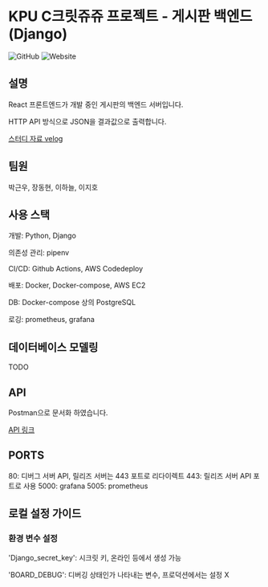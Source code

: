 # KPU C크릿쥬쥬 프로젝트 - 게시판 백엔드(Django)

![GitHub](https://img.shields.io/github/license/DPS0340/DjangoCRUDBoard?style=for-the-badge) ![Website](https://img.shields.io/website?down_color=grey&style=for-the-badge&up_color=blue&url=http%3A%2F%2Fdjangocrudboard-env-2.eba-pncegi8j.ap-northeast-2.elasticbeanstalk.com%2Fstatus)

## 설명

React 프론트엔드가 개발 중인 게시판의 백엔드 서버입니다.

HTTP API 방식으로 JSON을 결과값으로 출력합니다.

[스터디 자료 velog](https://velog.io/@dps0340/KPU-C%ED%81%AC%EB%A6%BF%EC%A5%AC%EC%A5%AC-%EC%8A%A4%ED%84%B0%EB%94%94-%EC%9E%90%EB%A3%8C)

## 팀원

박근우, 장동현, 이하늘, 이지호

## 사용 스택

개발: Python, Django

의존성 관리: pipenv

CI/CD: Github Actions, AWS Codedeploy

배포: Docker, Docker-compose, AWS EC2

DB: Docker-compose 상의 PostgreSQL

로깅: prometheus, grafana

## 데이터베이스 모델링

TODO

## API

Postman으로 문서화 하였습니다.

[API  링크](https://documenter.getpostman.com/view/4929660/TVsxC6r1)

## PORTS

80: 디버그 서버 API, 릴리즈 서버는 443 포트로 리다이렉트
443: 릴리즈 서버 API 포트로 사용
5000: grafana
5005: prometheus

## 로컬 설정 가이드

### 환경 변수 설정

'Django_secret_key': 시크릿 키, 온라인 등에서 생성 가능

'BOARD_DEBUG': 디버깅 상태인가 나타내는 변수, 프로덕션에서는 설정 X
